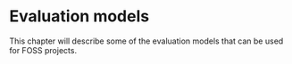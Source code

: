 # Evaluation models

This chapter will describe some of the evaluation models that can be used for FOSS projects.